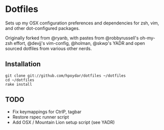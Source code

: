 # Dotfiles

Sets up my OSX configuration preferences and dependencies for zsh, vim, 
and other dot-configured packages.

Originally forked from @ryanb, with pastes from @robbyrussell's 
oh-my-zsh effort, @devjj's vim-config, @holman, @skwp's YADR and open 
sourced dotfiles from various other nerds.

## Installation

    git clone git://github.com/hpoydar/dotfiles ~/dotfiles
    cd ~/dotfiles
    rake install

## TODO

* Fix keymappings for CtrlP, tagbar
* Restore rspec runner script
* Add OSX / Mountain Lion setup script (see YADR)
